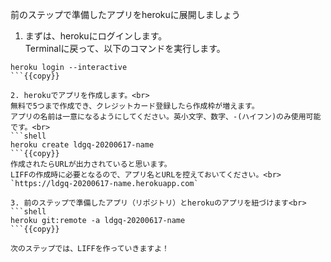 前のステップで準備したアプリをherokuに展開しましょう

1. まずは、herokuにログインします。<br>
Terminalに戻って、以下のコマンドを実行します。<br>
```shell
heroku login --interactive
```{{copy}}

2. herokuでアプリを作成します。<br>
無料で5つまで作成でき、クレジットカード登録したら作成枠が増えます。
アプリの名前は一意になるようにしてください。英小文字、数字、-(ハイフン)のみ使用可能です。<br>
```shell
heroku create ldgq-20200617-name
```{{copy}}
作成されたらURLが出力されていると思います。
LIFFの作成時に必要となるので、アプリ名とURLを控えておいてください。<br>
`https://ldgq-20200617-name.herokuapp.com`

3. 前のステップで準備したアプリ（リポジトリ）とherokuのアプリを紐づけます<br>
```shell
heroku git:remote -a ldgq-20200617-name
```{{copy}}

次のステップでは、LIFFを作っていきますよ！
